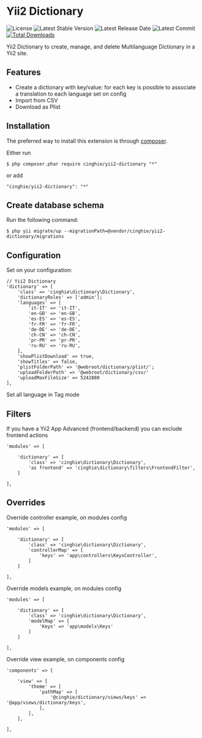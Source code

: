 # Yii2 Dictionary

![License](https://img.shields.io/packagist/l/cinghie/yii2-dictionary.svg)
![Latest Stable Version](https://img.shields.io/github/release/cinghie/yii2-dictionary.svg)
![Latest Release Date](https://img.shields.io/github/release-date/cinghie/yii2-dictionary.svg)
![Latest Commit](https://img.shields.io/github/last-commit/cinghie/yii2-dictionary.svg)
[![Total Downloads](https://img.shields.io/packagist/dt/cinghie/yii2-dictionary.svg)](https://packagist.org/packages/cinghie/yii2-dictionary)

Yii2 Dictionary to create, manage, and delete Multilanguage Dictionary in a Yii2 site.

Features
-----------------

 - Create a dictionary with key/value: for each key is possible to associate a translation to each language set on config
 - Import from CSV
 - Download as Plist

Installation
-----------------

The preferred way to install this extension is through [composer](http://getcomposer.org/download/).

Either run

```
$ php composer.phar require cinghie/yii2-dictionary "*"
```

or add

```
"cinghie/yii2-dictionary": "*"
```

Create database schema
-----------------

Run the following command:

```
$ php yii migrate/up --migrationPath=@vendor/cinghie/yii2-dictionary/migrations
```

Configuration
-----------------

Set on your configuration:

```
// Yii2 Dictionary
'dictionary' => [
	'class' => 'cinghie\dictionary\Dictionary',
	'dictionaryRoles' => ['admin'];
	'languages' => [
		'it-IT' => 'it-IT',
		'en-GB' => 'en-GB',
		'es-ES' => 'es-ES',
		'fr-FR' => 'fr-FR',
		'de-DE' => 'de-DE',
		'ch-CN' => 'ch-CN',
		'pr-PR' => 'pr-PR',
		'ru-RU' => 'ru-RU',
	],
	'showPlistDownload' => true,
	'showTitles' => false,
	'plistFolderPath' => '@webroot/dictionary/plist/';
	'uploadFolderPath' => '@webroot/dictionary/csv/'
	'uploadMaxFileSize' => 5242880
],
```

Set all language in Tag mode

## Filters

If you have a Yii2 App Advanced (frontend/backend) you can exclude frontend actions 

```
'modules' => [ 
	
	'dictionary' => [ 
		'class' => 'cinghie\dictionary\Dictionary',
		'as frontend' => 'cinghie\dictionary\filters\FrontendFilter',
	]
	
],
```

## Overrides

Override controller example, on modules config

```
'modules' => [ 
	
	'dictionary' => [ 
		'class' => 'cinghie\dictionary\Dictionary',
		'controllerMap' => [
			'keys' => 'app\controllers\KeysController',
		]
	]
	
],
```

Override models example, on modules config

```
'modules' => [ 
	
	'dictionary' => [ 
		'class' => 'cinghie\dictionary\Dictionary',
		'modelMap' => [
			'Keys' => 'app\models\Keys'
		]
	]
	
],
```

Override view example, on components config

```
'components' => [ 

	'view' => [
		'theme' => [
			'pathMap' => [
				'@cinghie/dictionary/views/keys' => '@app/views/dictionary/keys',
			],
		],
	],
	
],
```
